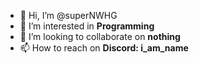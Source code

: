 - 👋 Hi, I’m @superNWHG
- 👀 I’m interested in **Programming**
- 💞️ I’m looking to collaborate on **nothing**
- 📫 How to reach on **Discord: i_am_name**

<!---
superNWHG/superNWHG is a ✨ special ✨ repository because its `README.md` (this file) appears on your GitHub profile.
You can click the Preview link to take a look at your changes.
--->
